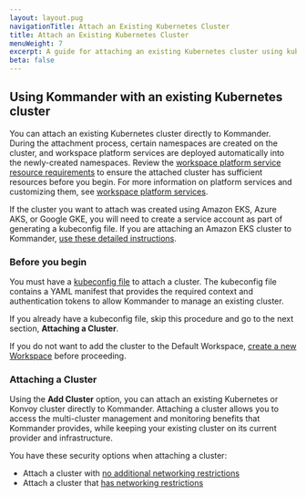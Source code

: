 ```yaml
---
layout: layout.pug
navigationTitle: Attach an Existing Kubernetes Cluster
title: Attach an Existing Kubernetes Cluster
menuWeight: 7
excerpt: A guide for attaching an existing Kubernetes cluster using kubeconfig
beta: false
---
```


## Using Kommander with an existing Kubernetes cluster

You can attach an existing Kubernetes cluster directly to Kommander. During the attachment process, certain namespaces are created on the cluster, and workspace platform services are deployed automatically into the newly-created namespaces. Review the [workspace platform service resource requirements][platform_service_req] to ensure the attached cluster has sufficient resources before you begin. For more information on platform services and customizing them, see [workspace platform services][workspace_platform_services].

If the cluster you want to attach was created using Amazon EKS, Azure AKS, or Google GKE, you will need to create a service account as part of generating a kubeconfig file. If you are attaching an Amazon EKS cluster to Kommander, [use these detailed instructions][attach_eks_cluster].

### Before you begin

You must have a [kubeconfig file][generate_kubeconfig_file] to attach a cluster. The kubeconfig file contains a YAML manifest that provides the required context and authentication tokens to allow Kommander to manage an existing cluster.

If you already have a kubeconfig file, skip this procedure and go to the next section, **Attaching a Cluster**.

If you do not want to add the cluster to the Default Workspace, [create a new Workspace][create-workspaces] before proceeding.

### Attaching a Cluster

Using the **Add Cluster** option, you can attach an existing Kubernetes or Konvoy cluster directly to Kommander. Attaching a cluster allows you to access the multi-cluster management and monitoring benefits that Kommander provides, while keeping your existing cluster on its current provider and infrastructure.

You have these security options when attaching a cluster:

- Attach a cluster with [no additional networking restrictions][no-network-restrictions]
- Attach a cluster that [has networking restrictions][with-network-restrictions]

[attach_eks_cluster]: /dkp/kommander/1.4/clusters/attach-cluster/attach-eks-cluster/
[clusteradmin]: https://kubernetes.io/docs/concepts/cluster-administration/cluster-administration-overview/
[create-workspaces]: /dkp/kommander/1.4/workspaces/create-workspaces/
[generate_kubeconfig_file]: /dkp/kommander/1.4/clusters/attach-cluster/generate-kubeconfig/
[kubectl]: https://kubernetes.io/docs/tasks/tools/install-kubectl/
[no-network-restrictions]: cluster-no-network-restrictions/
[platform_service_req]: /dkp/kommander/1.4/workspaces/platform-service-requirements/
[with-network-restrictions]: cluster-with-networking-restrictions/
[workspace_platform_services]: /dkp/kommander/1.4/workspaces/workspace-platform-services/
